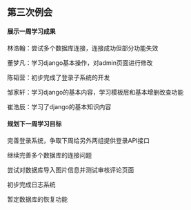 ## 第三次例会

#### 展示一周学习成果

林浩翰：尝试多个数据库连接，连接成功但部分功能失效

董梦凡：学习django基本操作，对admin页面进行修改

陈韬营：初步完成了登录子系统的开发

邹家轩：学习django的基本内容，学习模板层和基本增删改查功能

崔浩辰：学习了django的基本知识内容

#### 规划下一周学习目标

完善登录系统，争取下周给另外两组提供登录API接口

继续完善多个数据库的连接问题

尝试对数据库导入图片信息并测试审核评论页面

初步完成日志系统

暂定数据库的恢复功能
